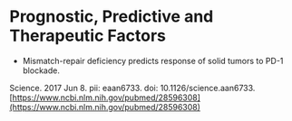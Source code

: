 # Prognostic, Predictive and Therapeutic Factors

* Mismatch-repair deficiency predicts response of solid tumors to PD-1 blockade.

Science. 2017 Jun 8. pii: eaan6733. doi: 10.1126/science.aan6733. [https://www.ncbi.nlm.nih.gov/pubmed/28596308](https://www.ncbi.nlm.nih.gov/pubmed/28596308)

